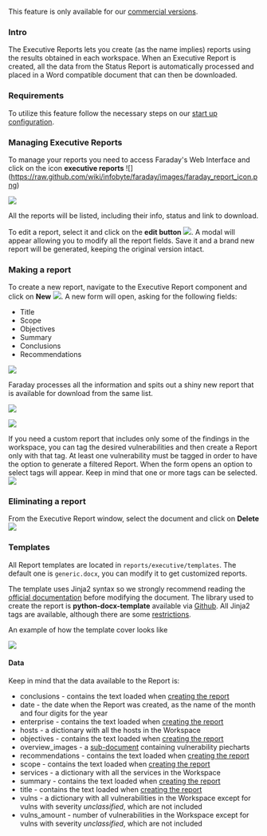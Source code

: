 This feature is only available for our [commercial versions](https://www.faradaysec.com/#download).

### Intro

The Executive Reports lets you create (as the name implies) reports using the results obtained in each workspace.
When an Executive Report is created, all the data from the Status Report is automatically processed and placed in a Word compatible document that can then be downloaded.

### Requirements

To utilize this feature follow the necessary steps on our [start up configuration](https://github.com/infobyte/faraday/wiki/installation-server).

### Managing Executive Reports

To manage your reports you need to access Faraday's Web Interface and click on the icon **executive reports** ![]
(https://raw.github.com/wiki/infobyte/faraday/images/faraday_report_icon.png)

![](https://raw.github.com/wiki/infobyte/faraday/images/faraday_report_create.png)

All the reports will be listed, including their info, status and link to download.

To edit a report, select it and click on the **edit button** ![](https://raw.github.com/wiki/infobyte/faraday/images/faraday_report_edit_button.png). A modal will appear allowing you to modify all the report fields. Save it and a brand new report will be generated, keeping the original version intact.

### Making a report

To create a new report, navigate to the Executive Report component and click on **New**
![](https://raw.github.com/wiki/infobyte/faraday/images/faraday_report_new_button.png). A new form will open, asking for the following fields:

* Title
* Scope
* Objectives
* Summary
* Conclusions
* Recommendations

![](https://raw.github.com/wiki/infobyte/faraday/images/faraday_report_new.png)

Faraday processes all the information and spits out a shiny new report that is available for download from the same list.

![](https://raw.github.com/wiki/infobyte/faraday/images/faraday_report_procesing.png)

![](https://raw.github.com/wiki/infobyte/faraday/images/faraday_report_word.png)

If you need a custom report that includes only some of the findings in the workspace, you can tag the desired vulnerabilities and then create a Report only with that tag.
At least one vulnerability must be tagged in order to have the option to generate a filtered Report. When the form opens an option to select tags will appear. Keep in mind that one or more tags can be selected.
![](https://raw.github.com/wiki/infobyte/faraday/images/faraday_report_using_tags.png)


### Eliminating a report

From the Executive Report window, select the document and click on **Delete**
![](https://raw.github.com/wiki/infobyte/faraday/images/faraday_report_delete_button.png)


### Templates

All Report templates are located in ```reports/executive/templates```. The default one is ```generic.docx```, you can modify it to get customized reports.

The template uses Jinja2 syntax so we strongly recommend reading the [official documentation](http://jinja.pocoo.org/docs/dev/templates/) before modifying the document. The library used to create the report is **python-docx-template** available via [Github](https://github.com/elapouya/python-docx-template/). All Jinja2 tags are available, although there are some [restrictions](http://docxtpl.readthedocs.io/en/latest/#restrictions).

An example of how the template cover looks like

![](https://raw.github.com/wiki/infobyte/faraday/images/faraday_report_template_example.png)

#### Data

Keep in mind that the data available to the Report is:
* conclusions - contains the text loaded when [creating the report](#making-a-report)
* date - the date when the Report was created, as the name of the month and four digits for the year
* enterprise - contains the text loaded when [creating the report](#making-a-report)
* hosts - a dictionary with all the hosts in the Workspace
* objectives - contains the text loaded when [creating the report](#making-a-report)
* overview_images - a [sub-document](http://docxtpl.readthedocs.io/en/latest/#sub-documents) containing vulnerability piecharts
* recommendations - contains the text loaded when [creating the report](#making-a-report)
* scope - contains the text loaded when [creating the report](#making-a-report)
* services - a dictionary with all the services in the Workspace
* summary - contains the text loaded when [creating the report](#making-a-report)
* title - contains the text loaded when [creating the report](#making-a-report)
* vulns - a dictionary with all vulnerabilities in the Workspace except for vulns with severity _unclassified_, which are not included
* vulns_amount - number of vulnerabilities in the Workspace except for vulns with severity _unclassified_, which are not included

<a name="manual-reports"></a>